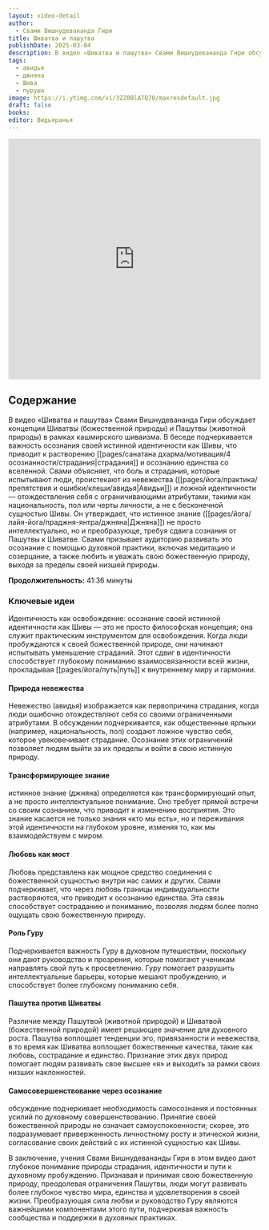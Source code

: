 ```yaml
---
layout: video-detail
author:
  - Свами Вишнудевананда Гири
title: Шиватва и пашутва
publishDate: 2025-03-04
description: В видео «Шиватва и пашутва» Свами Вишнудевананда Гири обсуждает концепции Шиватвы (божественной природы) и Пашутвы (животной природы) в рамках кашмирского шиваизма. В беседе подчеркивается важность осознания своей истинной идентичности как Шивы, что приводит к растворению страдания и осознанию единства со вселенной. Свами Гири объясняет, что боль и страдания, которые испытывают люди, проистекают из невежества
tags:
  - авидья
  - джняна
  - Шива
  - пуруша
image: https://i.ytimg.com/vi/3ZZ0BlATQ70/maxresdefault.jpg
draft: false
books: 
editor: Видьяранья
---
```

<iframe width="100%" height="480px" src="https://www.youtube.com/embed/3ZZ0BlATQ70" title="YouTube video player" frameborder="0" allow="accelerometer; autoplay; clipboard-write; encrypted-media; gyroscope; picture-in-picture; web-share" referrerpolicy="strict-origin-when-cross-origin" allowfullscreen></iframe>

## Содержание
В видео «Шиватва и пашутва» Свами Вишнудевананда Гири обсуждает концепции Шиватвы (божественной природы) и Пашутвы (животной природы) в рамках кашмирского шиваизма. В беседе подчеркивается важность осознания своей истинной идентичности как Шивы, что приводит к растворению [[pages/санатана дхарма/мотивация/4 осознанности/страдания|страдания]] и осознанию единства со вселенной. Свами объясняет, что боль и страдания, которые испытывают люди, проистекают из невежества ([[pages/йога/практика/препятствия и ошибки/клеши/авидья|Авидьи]]) и ложной идентичности — отождествления себя с ограничивающими атрибутами, такими как национальность, пол или черты личности, а не с бесконечной сущностью Шивы. Он утверждает, что истинное знание ([[pages/йога/лайя-йога/праджня-янтра/джняна|Джняна]]) не просто интеллектуально, но и преобразующе, требуя сдвига сознания от Пашутвы к Шиватве. Свами призывает аудиторию развивать это осознание с помощью духовной практики, включая медитацию и созерцание, а также любить и уважать свою божественную природу, выходя за пределы своей низшей природы.

**Продолжительность:** 41:36 минуты

### Ключевые идеи
Идентичность как освобождение: осознание своей истинной идентичности как Шивы — это не просто философская концепция; она служит практическим инструментом для освобождения. Когда люди пробуждаются к своей божественной природе, они начинают испытывать уменьшение страданий. Этот сдвиг в идентичности способствует глубокому пониманию взаимосвязанности всей жизни, прокладывая [[pages/йога/путь|путь]] к внутреннему миру и гармонии.

#### Природа невежества
Невежество (авидья) изображается как первопричина страдания, когда люди ошибочно отождествляют себя со своими ограниченными атрибутами. В обсуждении подчеркивается, как общественные ярлыки (например, национальность, пол) создают ложное чувство себя, которое увековечивает страдание. Осознание этих ограничений позволяет людям выйти за их пределы и войти в свою истинную природу.

#### Трансформирующее знание
истинное знание (джняна) определяется как трансформирующий опыт, а не просто интеллектуальное понимание. Оно требует прямой встречи со своим сознанием, что приводит к изменению восприятия. Это знание касается не только знания «кто мы есть», но и переживания этой идентичности на глубоком уровне, изменяя то, как мы взаимодействуем с миром.

#### Любовь как мост
Любовь представлена ​​как мощное средство соединения с божественной сущностью внутри нас самих и других. Свами подчеркивает, что через любовь границы индивидуальности растворяются, что приводит к осознанию единства. Эта связь способствует состраданию и пониманию, позволяя людям более полно ощущать свою божественную природу.

#### Роль Гуру
Подчеркивается важность Гуру в духовном путешествии, поскольку они дают руководство и прозрения, которые помогают ученикам направлять свой путь к просветлению. Гуру помогает разрушить интеллектуальные барьеры, которые мешают пробуждению, и способствует более глубокому пониманию себя.

#### Пашутва против Шиватвы
Различие между Пашутвой (животной природой) и Шиватвой (божественной природой) имеет решающее значение для духовного роста. Пашутва воплощает тенденции эго, привязанности и невежества, в то время как Шиватва воплощает божественные качества, такие как любовь, сострадание и единство. Признание этих двух природ помогает людям развивать свое высшее «я» и выходить за рамки своих низших наклонностей.

#### Самосовершенствование через осознание
обсуждение подчеркивает необходимость самосознания и постоянных усилий по духовному совершенствованию. Принятие своей божественной природы не означает самоуспокоенности; скорее, это подразумевает приверженность личностному росту и этической жизни, согласование своих действий с их истинной сущностью как Шивы.

В заключение, учения Свами Вишнудевананды Гири в этом видео дают глубокое понимание природы страдания, идентичности и пути к духовному пробуждению. Признавая и принимая свою божественную природу, преодолевая ограничения Пашутвы, люди могут развивать более глубокое чувство мира, единства и удовлетворения в своей жизни. Преобразующая сила любви и руководство Гуру являются важнейшими компонентами этого пути, подчеркивая важность сообщества и поддержки в духовных практиках.